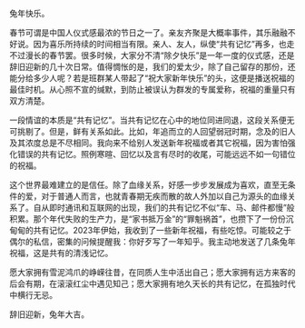 兔年快乐。

春节可谓是中国人仪式感最浓的节日之一了。亲友齐聚是大概率事件，其乐融融不好说。因为喜乐所持续的时间相当有限。亲人、友人，纵使“共有记忆”再多，也走不过漫长的春节罢。很多时候，大家分不清“除夕快乐”是一年一度的仪式感，还是辞旧迎新的几十次日常。值得惆怅的是，我们的爱太少，除了自己留存的那份，还能分给多少人呢？若是班群某人带起了“祝大家新年快乐”的头，这便是播送祝福的最佳时机。从心照不宣的缄默，到防止被误认为群发的专属爱称，祝福的重量只有双方清楚。

一段情谊的本质是“共有记忆”。当共有记忆在心中的地位同进同退，这段关系便无可挑剔了。但是，鲜有关系如此。比如，年追而立的人回望弱冠时期，念及的旧人及其浓度总是不尽相同。我向来不给别人发送新年祝福或者其它祝福，因为害怕强化错误的共有记忆。照例寒暄、回忆以及言有尽时的收尾，可能远远不如一句错位的祝福。

这个世界最难建立的是信任。除了血缘关系，好感一步步发展成为喜欢，直至无条件的爱，对于普通人而言，也就青春期无疾而散的故人外加以自己为源头的血缘关系了。自从即时通讯和互联网的出现，我们的共有记忆不似“车、马、邮件都慢”般积累。那个年代失败的生产力，是“家书抵万金”的“罪魁祸首”，也攒下了一份份沉甸甸的共有记忆。2023年伊始，我收到了一些新年祝福，有些吃惊。可能较之于偶尔的私信，密集的问候提醒我：你好歹写了一年知乎。我主动地发送了几条兔年祝福，这是共有的清浅记忆。

愿大家拥有雪泥鸿爪的峥嵘往昔，在同质人生中活出自己；愿大家拥有远方来客的后会有期，在滚滚红尘中遇见知己；愿大家拥有地久天长的共有记忆，在孤独时代中横行无忌。

辞旧迎新，兔年大吉。